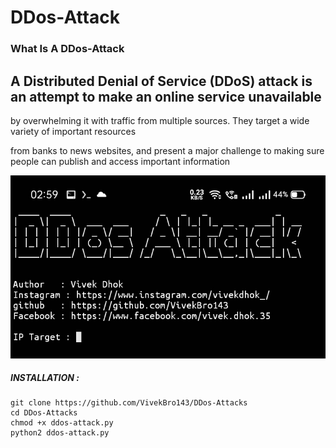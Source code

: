 # DDos-Attack 

### What Is A DDos-Attack

## A Distributed Denial of Service (DDoS) attack is an attempt to make an online service unavailable 

by overwhelming it with traffic from multiple sources. They target a wide variety of important resources

from banks to news websites, and present a major challenge to making sure people can publish and access important information


![IMG_20210831_030545](https://github.com/VivekBro143/DDos-Attacks/blob/a947178bcef52f86d65fe89377e4d0967ff04612/IMG_20210831_030545.jpg)


##### INSTALLATION :

```
git clone https://github.com/VivekBro143/DDos-Attacks
cd DDos-Attacks
chmod +x ddos-attack.py
python2 ddos-attack.py





